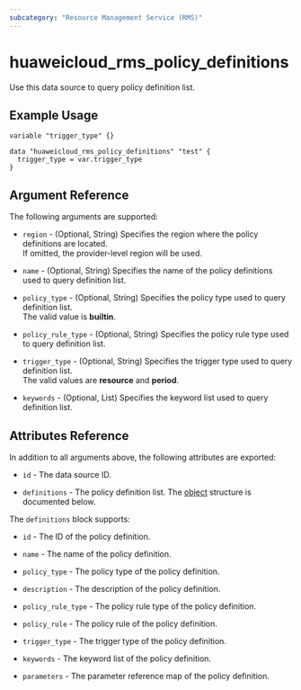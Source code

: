 ```yaml
---
subcategory: "Resource Management Service (RMS)"
---
```


# huaweicloud_rms_policy_definitions

Use this data source to query policy definition list.

## Example Usage

```hcl
variable "trigger_type" {}

data "huaweicloud_rms_policy_definitions" "test" {
  trigger_type = var.trigger_type
}
```

## Argument Reference

The following arguments are supported:

* `region` - (Optional, String) Specifies the region where the policy definitions are located.  
  If omitted, the provider-level region will be used.

* `name` - (Optional, String) Specifies the name of the policy definitions used to query definition list.

* `policy_type` - (Optional, String) Specifies the policy type used to query definition list.  
  The valid value is **builtin**.

* `policy_rule_type` - (Optional, String) Specifies the policy rule type used to query definition list.

* `trigger_type` - (Optional, String) Specifies the trigger type used to query definition list.  
  The valid values are **resource** and **period**.

* `keywords` - (Optional, List) Specifies the keyword list used to query definition list.

## Attributes Reference

In addition to all arguments above, the following attributes are exported:

* `id` - The data source ID.

* `definitions` - The policy definition list.
  The [object](#policy_definitions) structure is documented below.

<a name="policy_definitions"></a>
The `definitions` block supports:

* `id` - The ID of the policy definition.

* `name` - The name of the policy definition.

* `policy_type` - The policy type of the policy definition.

* `description` - The description of the policy definition.

* `policy_rule_type` - The policy rule type of the policy definition.

* `policy_rule` - The policy rule of the policy definition.

* `trigger_type` - The trigger type of the policy definition.

* `keywords` - The keyword list of the policy definition.

* `parameters` - The parameter reference map of the policy definition.
